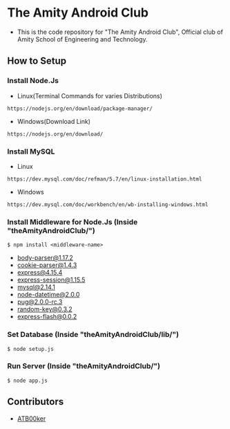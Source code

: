 # The Amity Android Club
- This is the code repository for "The Amity Android Club", Official club of Amity School of Engineering and Technology.

## How to Setup
### Install Node.Js
- Linux(Terminal Commands for varies Distributions)
```
https://nodejs.org/en/download/package-manager/
```
- Windows(Download Link)
```
https://nodejs.org/en/download/
```

### Install MySQL
- Linux
```
https://dev.mysql.com/doc/refman/5.7/en/linux-installation.html
```
- Windows
```
https://dev.mysql.com/doc/workbench/en/wb-installing-windows.html
```

### Install Middleware for Node.Js (Inside "theAmityAndroidClub/")
```
$ npm install <middleware-name>
```
- body-parser@1.17.2
- cookie-parser@1.4.3
- express@4.15.4
- express-session@1.15.5
- mysql@2.14.1
- node-datetime@2.0.0
- pug@2.0.0-rc.3
- random-key@0.3.2
- express-flash@0.0.2


### Set Database (Inside "theAmityAndroidClub/lib/")
```
$ node setup.js
```

### Run Server (Inside "theAmityAndroidClub/")
```
$ node app.js
```

## Contributors
- [ATB00ker](https://github.com/ATB00ker)
